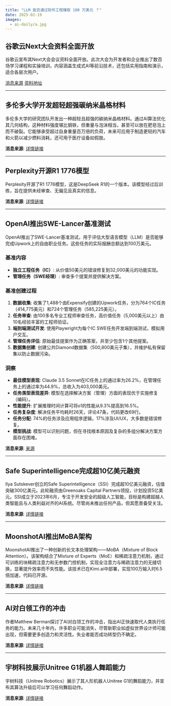 ```yaml
---
title: "LLM 能否通过软件工程赚取 100 万美元 ？"
date: 2025-02-19
images:
  - ai-daily/a.jpg
---
```



## 谷歌云Next大会资料全面开放

谷歌云宣布其Next大会会议资料全面开放。此次大会为开发者和企业推出了数百场学习课程和实操培训，内容涵盖生成式AI等前沿技术，还包括实用指南和演示，适合各层次用户。

[消息来源](https://x.com/googlecloud/status/1891915057832903044) [资料地址](https://cloud.withgoogle.com/next/25/session-library?utm_source=twitter&utm_medium=unpaidsoc&utm_campaign=FY25-Q2-global-EXP106-physicalevent-er-next25-mc&utm_content=global-brand-channel&utm_term&linkId=13012972#all)

---

## 多伦多大学开发超轻超强碳纳米晶格材料

多伦多大学的研究团队开发出一种超轻且超强的碳纳米晶格材料。通过AI算法优化其几何结构，这种材料强度堪比钢铁，但重量与泡沫相当，甚至可以放在肥皂泡上而不破裂。它能够承受超过自身重量百万倍的负荷，未来可应用于制造更轻的汽车和火箭以减少燃料消耗，还可用于医疗设备如假肢。

**消息来源**: [详情链接](https://x.com/kimmonismus/status/1892006685960491388)

---

## Perplexity开源R1 1776模型

Perplexity开源了R1 1776模型，这是DeepSeek R1的一个版本。该模型经过后训练，旨在提供未经审查、无偏见且真实的信息。

**消息来源**: [详情链接](https://x.com/perplexity_ai/status/1891916573713236248)

---

## OpenAI推出SWE-Lancer基准测试

OpenAI推出了SWE-Lancer基准测试，用于评估大型语言模型（LLM）是否能够完成Upwork上的自由职业任务。这些任务的实际报酬总额达到100万美元。

### 基准内容
- **独立工程任务（IC）**: 从价值50美元的错误修复到32,000美元的功能实现。
- **管理任务（SWE经理）**: 审查多个提案并提供解决方案。

### 基准创建过程
1. **数据收集**: 收集了1,488个由Expensify创建的Upwork任务，分为764个IC任务（414,775美元）和724个管理任务（585,225美元）。
2. **任务审查**: 由100多名专业工程师审查任务，高价值任务（5,000美元以上）由10名经验丰富的工程师验证。
3. **端到端测试开发**: 使用Playwright为每个IC SWE任务开发端到端测试，模拟用户交互。
4. **管理任务评估**: 原始最佳提案作为正确答案，并至少包含1个其他提案。
5. **数据集创建**: 创建公共Diamond数据集（500,800美元子集），并维护私有保留集以防止数据污染。

### 洞察
- **最佳模型表现**: Claude 3.5 Sonnet在IC任务上的通过率为26.2%，在管理任务上的通过率为44.9%，总收入为403,000美元。
- **任务类型表现差异**: 模型在选择解决方案（管理）方面的表现优于实施修复（编码）。
- **性能提升**: 扩展推理时间计算可将o1的性能从9.3%提高到16.5%。
- **任务复杂度**: 解决任务平均耗时26天，评论47条，代码更改69行。
- **任务分配**: 74%的任务涉及应用程序逻辑，17%涉及UI/UX，大多数是错误修复。
- **模型挑战**: 模型可以识别问题，但在寻找根本原因及复杂的多组分解决方案方面存在困难。

**消息来源**: [来源](https://x.com/OpenAI/status/1891911123517018521)

---

## Safe Superintelligence完成超10亿美元融资

Ilya Sutskever创立的Safe Superintelligence（SSI）完成超10亿美元融资，估值突破300亿美元。此轮融资由Greenoaks Capital Partners领投，计划投资5亿美元。SSI成立于2023年6月，专注于开发安全的超级人工智能，目标是构建超越人类智能且与人类利益对齐的AI系统。尽管尚未推出任何产品，但其愿景备受关注。

**消息来源**: [详情链接](https://x.com/technology/status/1891590203476762630)

---

## MoonshotAI推出MoBA架构

MoonshotAI推出了一种创新的长文本处理架构——MoBA（Mixture of Block Attention）。该架构结合了Mixture of Experts（MoE）和稀疏注意力机制，通过可训练的块稀疏注意力和无参数门控机制，实现全注意力与稀疏注意力的无缝切换，显著提升效率而不失性能。该技术已在Kimi.ai中部署，实现100万输入时6.5倍加速，代码已开源。

**消息来源**: [详情链接](https://x.com/Kimi_Moonshot/status/1891825059599352259)

---

## AI对白领工作的冲击

作者Matthew Berman探讨了AI对白领工作的冲击，指出AI正快速取代人类执行任务的能力。未来几十年内，许多职业可能消失，尽管新职业如虚拟世界设计师可能出现，但需要更多创造力和灵活性。失业者能否成功转型仍不确定。

**消息来源**: [详情链接](https://www.forwardfuture.ai/p/future-proof-professions-ai-and-the-world-of-work-part-1)

---

## 宇树科技展示Unitree G1机器人舞蹈能力

宇树科技（Unitree Robotics）展示了其人形机器人Unitree G1的舞蹈能力，并宣布其算法升级后可以学习任何舞蹈动作。

**消息来源**: [详情链接](https://x.com/UnitreeRobotics/status/1890377207169548775)
